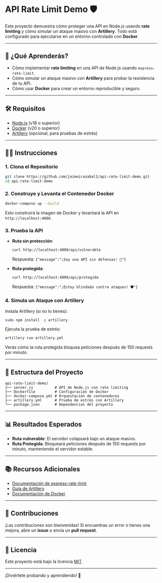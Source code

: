 # API Rate Limit Demo 🛡️

Este proyecto demuestra cómo proteger una API en Node.js usando **rate limiting** y cómo simular un ataque masivo con **Artillery**. Todo está configurado para ejecutarse en un entorno controlado con **Docker**.

---

## 🚀 ¿Qué Aprenderás?

- Cómo implementar **rate limiting** en una API de Node.js usando `express-rate-limit`.
- Cómo simular un ataque masivo con **Artillery** para probar la resistencia de tu API.
- Cómo usar **Docker** para crear un entorno reproducible y seguro.

---

## 🛠️ Requisitos

- [Node.js](https://nodejs.org/) (v18 o superior)
- [Docker](https://www.docker.com/) (v20 o superior)
- [Artillery](https://artillery.io/) (opcional, para pruebas de estrés)

---

## 🧑‍💻 Instrucciones

### 1. Clona el Repositorio

```bash
git clone https://github.com/jaimeirazabal1/api-rate-limit-demo.git
cd api-rate-limit-demo
```

### 2. Construye y Levanta el Contenedor Docker

```bash
docker-compose up --build
```

Esto construirá la imagen de Docker y levantará la API en `http://localhost:4000`.

### 3. Prueba la API

- **Ruta sin protección**:  
  ```bash
  curl http://localhost:4000/api/vulnerable
  ```
  Respuesta: `{"message":"¡Soy una API sin defensas! 🚨"}`

- **Ruta protegida**:  
  ```bash
  curl http://localhost:4000/api/protegida
  ```
  Respuesta: `{"message":"¡Estoy blindada contra ataques! 🛡️"}`

### 4. Simula un Ataque con Artillery

Instala Artillery (si no lo tienes):

```bash
sudo npm install -g artillery
```

Ejecuta la prueba de estrés:

```bash
artillery run artillery.yml
```

Verás cómo la ruta protegida bloquea peticiones después de 150 requests por minuto.

---

## 📂 Estructura del Proyecto

```
api-rate-limit-demo/
├── server.js          # API de Node.js con rate limiting
├── Dockerfile         # Configuración de Docker
├── docker-compose.yml # Orquestación de contenedores
├── artillery.yml      # Prueba de estrés con Artillery
└── package.json       # Dependencias del proyecto
```

---

## 📊 Resultados Esperados

- **Ruta vulnerable**: El servidor colapsará bajo un ataque masivo.
- **Ruta Protegida**: Bloqueará peticiones después de 150 requests por minuto, manteniendo el servidor estable.

---

## 📚 Recursos Adicionales

- [Documentación de express-rate-limit](https://www.npmjs.com/package/express-rate-limit)
- [Guía de Artillery](https://artillery.io/docs/)
- [Documentación de Docker](https://docs.docker.com/)

---

## 🤝 Contribuciones

¡Las contribuciones son bienvenidas! Si encuentras un error o tienes una mejora, abre un **issue** o envía un **pull request**.

---

## 📄 Licencia

Este proyecto está bajo la licencia [MIT](LICENSE).

---

¡Diviértete probando y aprendiendo! 🚀

